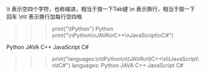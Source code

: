 \t 表示空四个字符，也称缩进，相当于按一下Tab键
\n 表示换行，相当于按一下回车
\n\t 表示换行加每行空四格


>>> print("\tPython")
	Python
>>> print("\nPython\nJAVA\nC++\nJavaScript\nC#")

Python
JAVA
C++
JavaScript
C#
>>> print("languages:\n\tPython\n\tJAVA\n\tC++\n\tJavaScript\n\tC#")
languages:
	Python
	JAVA
	C++
	JavaScript
	C#
>>>